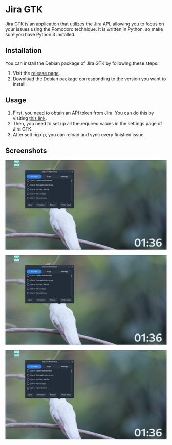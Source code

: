 # Jira GTK

Jira GTK is an application that utilizes the Jira API, allowing you to focus on your issues using the Pomodoro technique. It is written in Python, so make sure you have Python 3 installed.

## Installation

You can install the Debian package of Jira GTK by following these steps:

1. Visit the [release page](https://github.com/cas8398/jira-gtk-wakatime/releases/tag/v0.1.2-2).
2. Download the Debian package corresponding to the version you want to install.

## Usage

1. First, you need to obtain an API token from Jira. You can do this by visiting [this link](https://id.atlassian.com/manage-profile/security/api-tokens).
2. Then, you need to set up all the required values in the settings page of Jira GTK.
3. After setting up, you can reload and sync every finished issue.

## Screenshots

![Screenshot 1](assets/ss1.png)

![Screenshot 1](assets/ss1.png)

![Screenshot 1](assets/ss1.png)
